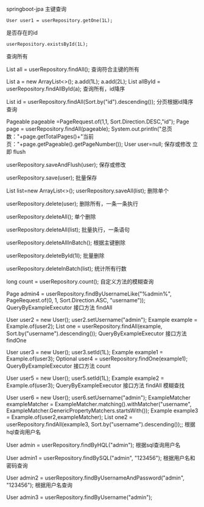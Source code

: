 springboot-jpa
主键查询

    User user1 = userRepository.getOne(1L);
是否存在的id

    userRepository.existsById(1L);
查询所有

List<User> all = userRepository.findAll();
查询符合主键的所有

List<Long> a = new ArrayList<>();
a.add(1L);
a.add(2L);
List<User> allById = userRepository.findAllById(a);
查询所有，id降序

List<User> id = userRepository.findAll(Sort.by("id").descending());
分页根据id降序查询

Pageable pageable =PageRequest.of(1,1, Sort.Direction.DESC,"id");
Page<User> page = userRepository.findAll(pageable);
System.out.println("总页数："+page.getTotalPages()+"当前页："+page.getPageable().getPageNumber());
User user=null;
保存或修改 立即 flush

userRepository.saveAndFlush(user);
保存或修改

userRepository.save(user);
批量保存

List<User> list=new ArrayList<>();
userRepository.saveAll(list);
删除单个

userRepository.delete(user);
删除所有，一条一条执行

userRepository.deleteAll();
单个删除

userRepository.deleteAll(list);
批量执行，一条语句

userRepository.deleteAllInBatch();
根据主键删除

userRepository.deleteById(1l);
批量删除

userRepository.deleteInBatch(list);
统计所有行数

long count = userRepository.count();
自定义方法的模糊查询

Page<User> admin4 = userRepository.findByUsernameLike("%admin%", PageRequest.of(0, 1, Sort.Direction.ASC, "username"));
QueryByExampleExecutor 接口方法 findAll

User user2 = new User();
user2.setUsername("admin");
Example<User> example = Example.of(user2);
List<User> one = userRepository.findAll(example, Sort.by("username").descending());
QueryByExampleExecutor 接口方法 findOne

User user3 = new User();
user3.setId(1L);
Example<User> example1 = Example.of(user3);
Optional<User> user4 = userRepository.findOne(example1); 
QueryByExampleExecutor 接口方法 count

User user5 = new User();
user5.setId(1L);
Example<User> example2 = Example.of(user3); 
QueryByExampleExecutor 接口方法 findAll 模糊查找

User user6 = new User();
user6.setUsername("admin");
ExampleMatcher exampleMatcher = ExampleMatcher.matching().withMatcher("username", ExampleMatcher.GenericPropertyMatchers.startsWith());
Example<User> example3 = Example.of(user2,exampleMatcher);
List<User> one2 = userRepository.findAll(example3, Sort.by("username").descending());;
根据hql查询用户名

User admin = userRepository.findByHQL("admin");
根据sql查询用户名

User admin1 = userRepository.findBySQL("admin", "123456");
根据用户名和密码查询

User admin2 = userRepository.findByUsernameAndPassword("admin", "123456");
根据用户名查询

User admin3 = userRepository.findByUsername("admin");
